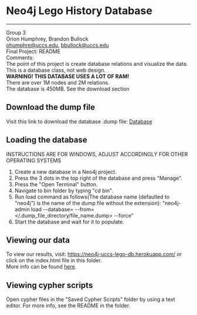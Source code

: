 # Neo4j Lego History Database
***

Group 3\
Orion Humphrey, Brandon Bullock\
ohumphre@uccs.edu, bbullock@uccs.edu\
Final Project: README\
Comments: \
The point of this project is create database relations and visualize the data.\
This is a database class, not web design.\
**WARNING! THIS DATABASE USES A LOT OF RAM!**\
There are over 1M nodes and 2M relations.\
The database is 450MB. See the download section

## Download the dump file


Visit this link to download the database .dump file:
  [Database](https://uccsoffice365-my.sharepoint.com/:u:/g/personal/ohumphre_uccs_edu/EQyAnbVhb5NMkF8oOHDHUZ4Brdy7Trz6oTJNaOYN4JbW_Q?e=KjPCpe)


## Loading the database

INSTRUCTIONS ARE FOR WINDOWS, ADJUST ACCORDINGLY FOR OTHER OPERATING SYSTEMS
1. Create a new database in a Neo4j project.
2. Press the 3 dots in the top right of the database and press "Manage".
3. Press the "Open Terminal" button.
4. Navigate to bin folder by typing "cd bin".
5. Run load command as follows(The database name (defaulted to "neo4j") is the name of the dump file without the extension):
    "neo4j-admin load --database=<databaseName> --from=</.dump_file_directory/file_name.dump> --force"
6. Start the database and wait for it to populate.


## Viewing our data

To view our results, visit: https://neo4j-uccs-lego-db.herokuapp.com/ or click on the index.html file in this folder.\
   More info can be found  [here](https://github.com/OrionH/neo4j-uccs-lego-db).


## Viewing cypher scripts

Open cypher files in the "Saved Cypher Scripts" folder by using a text editor. For more info, see the README in the folder.
